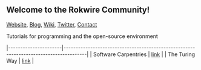 ## Welcome to the Rokwire Community!

[Website](https://rokwirecommunity.web.illinois.edu/), [Blog](https://publish.illinois.edu/bradly-alicea/), [Wiki](https://github.com/rokwire/rokwire-community/wiki), [Twitter](http://www.twitter.com/RokwireC/), [Contact](mailto:balicea@illinois.edu)

Tutorials for programming and the open-source environment

|----------------------|---------------------------------------------------------------------------------------|
| Software Carpentries | [link](http://www.github.com/swcarpentry/swcarpentry)                                 |
| The Turing Way       | [link](https://github.com/alan-turing-institute/the-turing-way/blob/master/README.md) |
